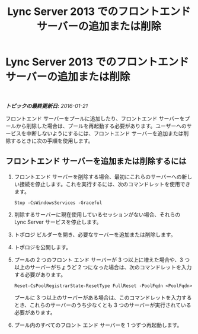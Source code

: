 ﻿---
title: Lync Server 2013 でのフロントエンド サーバーの追加または削除
TOCTitle: Lync Server 2013 でのフロントエンド サーバーの追加または削除
ms:assetid: ab748733-6bad-4c93-8dda-db8d5271653d
ms:mtpsurl: https://technet.microsoft.com/ja-jp/library/JJ205153(v=OCS.15)
ms:contentKeyID: 48273232
ms.date: 05/19/2016
mtps_version: v=OCS.15
ms.translationtype: HT
---

# Lync Server 2013 でのフロントエンド サーバーの追加または削除

 

_**トピックの最終更新日:** 2016-01-21_

フロントエンド サーバーをプールに追加したり、フロントエンド サーバーをプールから削除した場合は、プールを再起動する必要があります。ユーザーへのサービスを中断しないようにするには、フロントエンド サーバーを追加または削除するときに次の手順を使用します。

## フロントエンド サーバーを追加または削除するには

1.  フロントエンド サーバーを削除する場合、最初にこれらのサーバーへの新しい接続を停止します。これを実行するには、次のコマンドレットを使用できます。
    
        Stop -CsWindowsServices -Graceful

2.  削除するサーバーに現在使用しているセッションがない場合、それらの Lync Server サービスを停止します。

3.  トポロジ ビルダーを開き、必要なサーバーを追加または削除します。

4.  トポロジを公開します。

5.  プールの 2 つのフロント エンド サーバーが 3 つ以上に増えた場合や、3 つ以上のサーバーがちょうど 2 つになった場合は、次のコマンドレットを入力する必要があります。
    
        Reset-CsPoolRegistrarState-ResetType FullReset -PoolFqdn <PoolFqdn>
    
    プールに 3 つ以上のサーバーがある場合は、このコマンドレットを入力するとき、これらのサーバーのうち少なくとも 3 つのサーバーが実行されている必要があります。

6.  プール内のすべてのフロント エンド サーバーを 1 つずつ再起動します。

